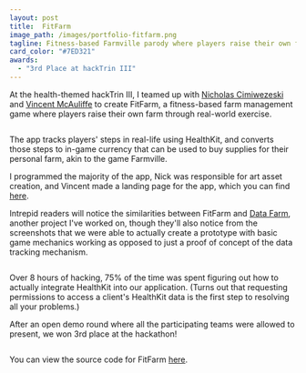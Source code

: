 ```yaml
---
layout: post
title:  FitFarm
image_path: /images/portfolio-fitfarm.png
tagline: Fitness-based Farmville parody where players raise their own farm through real-world exercise
card_color: "#7ED321"
awards:
  - "3rd Place at hackTrin III"
---
```


At the health-themed hackTrin III, I teamed up with [Nicholas Cimiwezeski][nc-github] and [Vincent McAuliffe][vm-github] to create FitFarm, a fitness-based farm management game where players raise their own farm through real-world exercise.

<img src="">

The app tracks players' steps in real-life using HealthKit, and converts those steps to in-game currency that can be used to buy supplies for their personal farm, akin to the game Farmville.

I programmed the majority of the app, Nick was responsible for art asset creation, and Vincent made a landing page for the app, which you can find [here][fitfarm-website].

Intrepid readers will notice the similarities between FitFarm and [Data Farm][data-farm-post], another project I've worked on, though they'll also notice from the screenshots that we were able to actually create a prototype with basic game mechanics working as opposed to just a proof of concept of the data tracking mechanism.

<img src="">

Over 8 hours of hacking, 75% of the time was spent figuring out how to actually integrate HealthKit into our application. (Turns out that requesting permissions to access a client's HealthKit data is the first step to resolving all your problems.)

After an open demo round where all the participating teams were allowed to present, we won 3rd place at the hackathon!

<img src="">

You can view the source code for FitFarm [here][fitfarm-github].

[nc-github]:       https://github.com/nwcimaszewski
[vm-github]:       https://github.com/vmcauliffe
[data-farm-post]:  /project/data-farm
[fitfarm-website]: http://zacharyespiritu.com/FitFarm/
[fitfarm-github]:  https://github.com/ZacharyEspiritu/FitFarm
